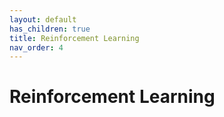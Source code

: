 ```yaml
---
layout: default
has_children: true
title: Reinforcement Learning
nav_order: 4
---
```


# Reinforcement Learning
